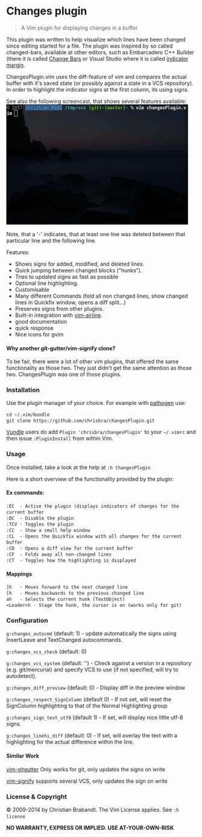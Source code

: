 # Changes plugin
> A Vim plugin for displaying changes in a buffer

This plugin was written to help visualize which lines have been changed since
editing started for a file. The plugin was inspired by so called changed-bars,
available at other editors, such as Embarcadero C++ Builder (there it is
called [Change Bars](http://edn.embarcadero.com/article/33453#6PersonalDeveloperProductivity)
or Visual Studio where it is called [indicator margin](http://blog.eveningcreek.com/?p=151).

ChangesPlugin.vim uses the diff-feature of vim and compares the actual
buffer with it's saved state (or possibly against a state in a VCS repository).
In order to highlight the indicator signs at the first column, its using
signs.

See also the following screencast, that shows several features available:
![screencast of the plugin](screencast.gif "Screencast")

Note, that a '-' indicates, that at least one line was deleted between that
particular line and the following line.

Features:
* Shows signs for added, modified, and deleted lines.
* Quick jumping between changed blocks ("hunks").
* Tries to updated signs as fast as possible
* Optional line highlighting.
* Customisable
* Many different Commands (fold all non changed lines, show changed lines in Quickfix window, opens a diff split...)
* Preserves signs from other plugins.
* Built-in integration with [vim-airline](https://github.com/bling/vim-airline/).
* good documentation
* quick response
* Nice icons for gvim

#### Why another git-gutter/vim-signify clone?
To be fair, there were a lot of other vim plugins, that offered the same functionality as those two. They just didn't get the same attention as those two. ChangesPlugin was one of those plugins.

### Installation
Use the plugin manager of your choice. For example with [pathogen](https://github.com/tpope/vim-pathogen) use:
```
cd ~/.vim/bundle
git clone https://github.com/chrisbra/changesPlugin.git
```

[Vundle](https://github.com/gmarik/vundle) users do add `Plugin 'chrisbra/changesPlugin'` to your `~/.vimrc` and then issue `:PluginInstall` from within Vim.

### Usage
Once installed, take a look at the help at `:h ChangesPlugin`

Here is a short overview of the functionality provided by the plugin:
#### Ex commands:
    :EC  - Active the plugin (displays indicators of changes for the current buffer
    :DC  - Disable the plugin
    :TCV - Toggles the plugin
    :CC  - Show a small help window
    :CL  - Opens the Quickfix window with all changes for the current buffer
    :CD  - Opens a diff view for the current buffer
    :CF  - Folds away all non-changed lines
    :CT  - Toggles how the highlighting is displayed
#### Mappings
    ]h   - Moves forward to the next changed line
    [h   - Moves backwards to the previous changed line
    ah   - Selects the current hunk (TextObject)
    <Leader>h - Stage the hunk, the cursor is on (works only for git)

### Configuration

`g:changes_autocmd` (default: 1) - update automatically the signs using InsertLeave and TextChanged autocommands.

`g:changes_vcs_check` (default: 0)

`g:changes_vcs_system` (default: '') - Check against a version in a repository (e.g. git/mercurial) and specify VCS to use (if not specified, will try to autodetect).

`g:changes_diff_preview` (default: 0) - Display diff in the preview window

`g:changes_respect_SignColumn` (default 0) - If not set, will reset the SignColumn highlighting to that of the Normal Highlighting group

`g:changes_sign_text_utf8` (default 1) - If set, will display nice little utf-8 signs.

`g:changes_linehi_diff` (default: 0) - If set, will overlay the text with a highlighting for the actual difference within the line.

#### Similar Work
[vim-gitgutter](https://github.com/airblade/vim-gitgutter)
Only works for git, only updates the signs on write

[vim-signify](https://github.com/mhinz/vim-signify/)
supports several VCS, only updates the sign on write

### License & Copyright

© 2009-2014 by Christian Brabandt. The Vim License applies. See `:h license`

__NO WARRANTY, EXPRESS OR IMPLIED.  USE AT-YOUR-OWN-RISK__
